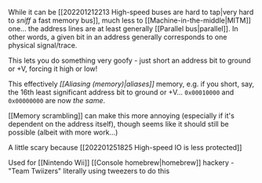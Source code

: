 While it can be [[202201212213 High-speed buses are hard to tap|very hard to *sniff* a fast memory bus]], much less to [[Machine-in-the-middle|MITM]] one... the address lines are at least generally [[Parallel bus|parallel]]. In other words, a given bit in an address generally corresponds to one physical signal/trace.

This lets you do something very goofy - just short an address bit to ground or +V, forcing it high or low! 

This effectively *[[Aliasing (memory)|aliases]]* memory, e.g. if you short, say, the 16th least significant address bit to ground or +V... `0x00010000` and `0x00000000` are now *the same*.

[[Memory scrambling]] can make this more annoying (especially if it's dependent on the address itself), though seems like it should still be possible (albeit with more work...)

A little scary because [[202201251825 High-speed IO is less protected]]

Used for [[Nintendo Wii]] [[Console homebrew|homebrew]] hackery - "Team Twiizers" literally using tweezers to do this